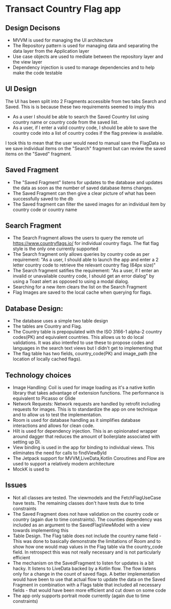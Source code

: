 # Transact Country Flag app
## Design Decisons
* MVVM is used for managing the UI architecture
* The Repository pattern is used for managing data and separating the data layer from the Application layer
* Use case objects are used to mediate between the repository layer and the view layer
* Dependency injection is used to manage dependencies and to help make the code testable

## UI Design
The UI has been split into 2 Fragments accessible from two tabs Search and Saved. This is is because these two requirements seemed to imply this
 *  As a user I should be able to search the Saved Country list using country name or country code from the saved list.
 *  As a user, if I enter a valid country code, I should be able to save the country code into a list of country codes  if the flag preview is available.
 
 I took this to mean that the user would need to manual save the FlagData so we save individual items on the "Search" fragment but can review the saved items on the "Saved" fragment.
 
 ## Saved Fragment
 * The "Saved Fragment" listens for updates to the database and updates the data as soon as the number of saved database items changes.
 * The Saved Fragment can then give a clear picture of what has been successfully saved to the db
 * The Saved fragment can filter the saved images for an individual item by country code or country name

## Search Fragment
* The Search Fragment allows the users to query the remote url https://www.countryflags.io/  for individual country flags. The flat flag style is the only one currently supported
* The Search fragment only allows queries by country code as per requirement:
 "As a user, I should able to launch the app and enter a 2 letter country code to retrieve the relevant country flag (64px size)"
* The Search fragment satifies the requirement: "As a user, if I enter an invalid or unavailable country code,  I should get an error dialog" by using a Toast alert as opposed to using a modal dialog.
* Searching for a new item clears the list on the Search Fragment
* Flag Images are saved to the local cache when querying for flags.

 ## Database Design:
 * The database uses a simple two table design
 * The tables are Country and Flag.
 * The Country table is prepopulated with the ISO 3166-1 alpha-2 country codes(PK) and equivalent countries. This allows us to do local validations. It was also intenfed to use these to propose codes and languages in the search text views but I didn't get to implementing that
 * The flag table has two fields, country_code(PK) and image_path (the location of locally cached flags). 
 


## Technology choices
* Image Handling: Coil is used for image loading as it's a native kotlin library that takes advantage of extension functions. The performance is equivalent to Picasso or Glide
* Network Requests: Network requests are handled by retrofit including requests for images. This is to standardize the app on one technique and to allow us to test the implementation.
* Room is used for database handling as it simplifies database interactions and allows for clean code.
* Hilt is used for dependency injection. This is an opinionated wrapper around dagger that reduces the amount of boilerplate associated with setting up DI.
* View binding is used in the app for binding to individual views. This eliminates the need for calls to findViewById
* The Jetpack support for MVVM,LiveData,Kotlin Coroutines and Flow are used to support a relatively modern architecture
* MockK is used to 


## Issues
* Not all classes are tested. The viewmodels and the FetchFlagUseCase have tests. The remaining classes don't have tests due to time constraints
* The Saved Fragment does not have validation on the country code or country (again due to time constraints). The counties dependency was included as an argument to the SavedFlagViewModel with a view towards implementing this
* Table Design. The Flag table does not include the country name field - This was done to basically demonstrate the limitations of Room and to show how one would map values in the Flag table via the country_code field. In retrospect this was not really necessary and is not particularly efficient
* The mechanism on the SavedFragment to listen for updates is a bit hacky. It listens to LiveData backed by a Kotlin flow. The flow listens only for a change in the count of saved flags. A better implementation would have been to use that actual flow to update the data on the Saved Fragment in combination with a Flags table that included all necessary fields - that would have been more efficient and cut down on some code
* The app only supports portrait mode currently (again due to time constraints) 


